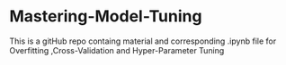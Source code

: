 # Mastering-Model-Tuning

This is a gitHub repo containg material and corresponding .ipynb file for Overfitting ,Cross-Validation and Hyper-Parameter Tuning 
